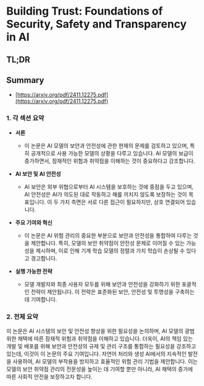 # Building Trust: Foundations of Security, Safety and Transparency in AI
## TL;DR
## Summary
- [https://arxiv.org/pdf/2411.12275.pdf](https://arxiv.org/pdf/2411.12275.pdf)

### 1. 각 섹션 요약

- **서론**
  - 이 논문은 AI 모델의 보안과 안전성에 관한 현재의 문제를 검토하고 있으며, 특히 공개적으로 사용 가능한 모델의 상황을 다루고 있습니다. AI 모델의 보급이 증가하면서, 잠재적인 위험과 취약점을 이해하는 것이 중요하다고 강조합니다.

- **AI 보안 및 AI 안전성**
  - AI 보안은 외부 위협으로부터 AI 시스템을 보호하는 것에 중점을 두고 있으며, AI 안전성은 AI가 의도된 대로 작동하고 해를 끼치지 않도록 보장하는 것이 목표입니다. 이 두 가지 측면은 서로 다른 접근이 필요하지만, 상호 연결되어 있습니다.

- **주요 기여와 혁신**
  - 이 논문은 AI 위험 관리의 중요한 부분으로 보안과 안전성을 통합하여 다루는 것을 제안합니다. 특히, 모델의 보안 취약점이 안전성 문제로 이어질 수 있는 가능성을 제시하며, 이로 인해 기계 학습 모델의 정렬과 가치 학습이 손상될 수 있다고 경고합니다.

- **실행 가능한 전략**
  - 모델 개발자와 최종 사용자 모두를 위해 보안과 안전성을 강화하기 위한 포괄적인 전략이 제안됩니다. 이 전략은 표준화된 보안, 안전성 및 투명성을 구축하는 데 기여합니다.

### 2. 전체 요약

이 논문은 AI 시스템의 보안 및 안전성 향상을 위한 필요성을 논의하며, AI 모델의 광범위한 채택에 따른 잠재적 위험과 취약점을 이해하고 있습니다. 더욱이, AI의 책임 있는 개발 및 배포를 위해 보안과 안전성의 규제 및 관리 구조를 통합하는 필요성을 강조하고 있는데, 이것이 이 논문의 주요 기여입니다. 자연어 처리와 생성 AI에서의 지속적인 발전을 사용하여, AI 모델의 부작용을 방지하고 효율적인 위험 관리 기법을 제안합니다. 이는 모델의 보안 취약점 관리의 전문성을 높이는 데 기여할 뿐만 아니라, AI 채택의 증가에 따른 사회적 안전을 보장하고자 합니다.